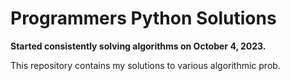 # Programmers Python Solutions



**Started consistently solving algorithms on October 4, 2023.**

This repository contains my solutions to various algorithmic prob.

